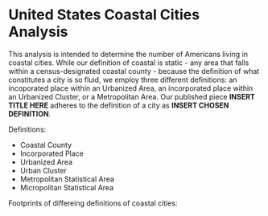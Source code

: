 # United States Coastal Cities Analysis

This analysis is intended to determine the number of Americans living in coastal cities. While our definition of coastal
is static - any area that falls within a census-designated coastal county - because the definition of what constitutes a
city is so fluid, we employ three different definitions: an incoporated place within an Urbanized Area, an incorporated 
place within an Urbanized Cluster, or a Metropolitan Area. Our published piece **INSERT TITLE HERE** adheres to the 
definition of a city as **INSERT CHOSEN DEFINITION**.

Definitions:

- Coastal County
- Incorporated Place
- Urbanized Area
- Urban Cluster
- Metropolitan Statistical Area
- Micropolitan Statistical Area

Footprints of differeing definitions of coastal cities: